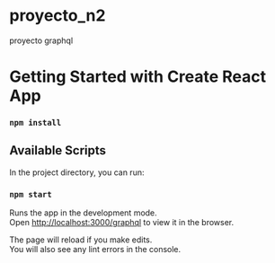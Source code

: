 # proyecto_n2
proyecto graphql

# Getting Started with Create React App

### `npm install`

## Available Scripts

In the project directory, you can run:

### `npm start`

Runs the app in the development mode.\
Open [http://localhost:3000/graphql](http://localhost:3000/graphql) to view it in the browser.

The page will reload if you make edits.\
You will also see any lint errors in the console.
